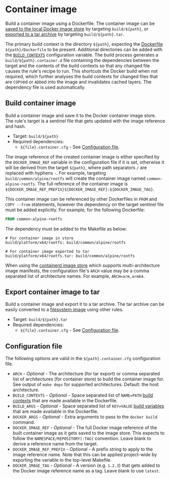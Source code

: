 # Container image

Build a container image using a Dockerfile.
The container image can be [saved to the local Docker image store](#build-container-image)
by targeting `build/${path}`, or [exported to a tar archive](#export-container-image-to-tar)
by targeting `build/${path}.tar`.

The primary build context is the directory `${path}`, expecting the
[Dockerfile](https://docs.docker.com/build/concepts/dockerfile/)
`${path}/Dockerfile` to be present.
Additional directories can be added with the [`BUILD_CONTEXTS`](#configuration-file) configuration
variable.
The build process generates a `build/${path}.container.d` file containing
the dependencies between the target and the contents of the build contexts
so that any changed file causes the rule's recipe to run.
This shortcuts the Docker build when not required, which further analyses
the build contexts for changed files that are `COPY`ed or `ADD`ed into the
image and invalidates cached layers.
The dependency file is used automatically.

## Build container image

Build a container image and save it to the Docker container image store.
The rule's target is a sentinel file that gets updated with the image
reference and hash.
  
  - Target: `build/${path}`
  - Required dependencies:
    - `${file}.container.cfg` -  See [Configuration file](#configuration-file).

The image reference of the created container image is either specified by the
`DOCKER_IMAGE_REF` variable in the configuration file if it is set, otherwise
it will be derived from the target `${path}`, where path separators `/` are
replaced with hyphens `-`.
For example, targeting `build/common/alpine/rootfs` will create the container image
named `common-alpine-rootfs`.
The full reference of the container image is `${DOCKER_IMAGE_REF_PREFIX}${DOCKER_IMAGE_REF}:${DOCKER_IMAGE_TAG}`.

This container image can be referenced by other Dockerfiles in `FROM` and
`COPY --from` statements, however the dependency on the target sentinel file
must be added explicitly.
For example, for the following Dockerfile:

```Dockerfile title="platform/x64/rootfs/Dockerfile"
FROM common-alpine-rootfs
```

The dependency must be added to the Makefile as below:

```make
# For container image in store
build/platform/x64/rootfs: build/common/alpine/rootfs

# For container image exported to tar
build/platform/x64/rootfs.tar: build/common/alpine/rootfs
```

When using the [containerd image store](https://docs.docker.com/engine/storage/containerd/)
which supports multi-architecture image manifests, the configuration file's
`ARCH` value may be a comma separated list of architecture names.
For example, `ARCH=arm,arm64`.
  
## Export container image to tar

Build a container image and export it to a tar archive.
The tar archive can be easily converted to a [filesystem image](filesystems.md)
using other rules.
  
  - Target: `build/${path}.tar`
  - Required dependencies:
    - `${file}.container.cfg` -  See [Configuration file](#configuration-file).

## Configuration file

The following options are valid in the `${path}.container.cfg` configuration file.

   - `ARCH` - *Optional* - The architecture (for tar export) or comma
     separated list of architectures (for container store) to build the
     container image for.
     See output of `make deps` for supported architectures.
     Default: the host architecture.
   - `BUILD_CONTEXTS` - *Optional* - Space separated list of `NAME=PATH` [build contexts](https://docs.docker.com/reference/cli/docker/buildx/build/#build-context)
      that are made available in the Dockerfile.
   - `BUILD_ARGS` - *Optional* - Space separated list of `KEY=VALUE` [build variables](https://docs.docker.com/reference/cli/docker/buildx/build/#build-arg)
     that are made available in the Dockerfile.
   - `DOCKER_ARGS` - *Optional* - Extra arguments to pass to the
     `docker build` command.
   - `DOCKER_IMAGE_REF` - *Optional* - The full Docker image reference of
     the built container image as it gets saved to the image store.
     This expects to follow the `NAMESPACE/REPOSITORY[:TAG]` convention.
     Leave blank to derive a reference name from the target.
   - `DOCKER_IMAGE_REF_PREFIX` - *Optional* - A prefix string to apply to
     the image reference name. Note that this can be applied project-wide
     by exporting the variable in the top-level Makefile.
   - `DOCKER_IMAGE_TAG` - *Optional* - A version (e.g. `1.2.3`) that gets
     added to the Docker image reference name as a tag.
     Leave blank to use `latest`.
